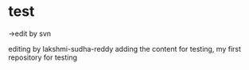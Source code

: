 test
====
->edit by svn 

 editing by lakshmi-sudha-reddy
adding the content for testing,
my first repository for testing
